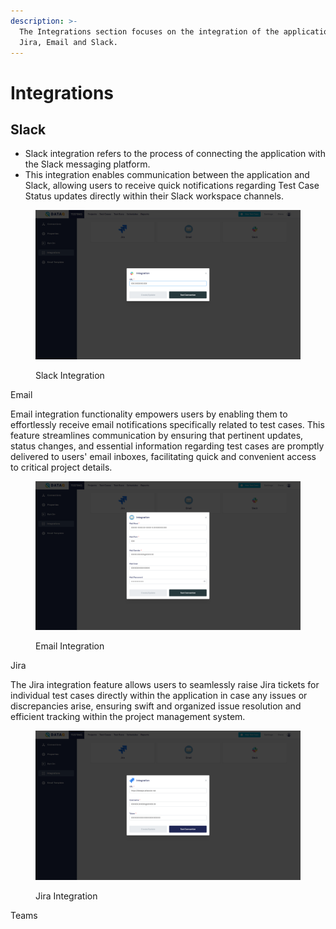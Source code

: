 ```yaml
---
description: >-
  The Integrations section focuses on the integration of the application with  
  Jira, Email and Slack.
---
```


# Integrations

## **Slack**

* Slack integration refers to the process of connecting the application with the Slack messaging platform.
* This integration enables communication between the application and Slack, allowing users to receive quick notifications regarding Test Case Status updates directly within their Slack workspace channels.

<figure><img src="../../.gitbook/assets/Screenshot (460).png" alt=""><figcaption><p>Slack Integration</p></figcaption></figure>



Email

Email integration functionality empowers users by enabling them to effortlessly receive email notifications specifically related to test cases. This feature streamlines communication by ensuring that pertinent updates, status changes, and essential information regarding test cases are promptly delivered to users' email inboxes, facilitating quick and convenient access to critical project details.

<figure><img src="../../.gitbook/assets/Screenshot (457).png" alt=""><figcaption><p>Email Integration</p></figcaption></figure>



Jira

The Jira integration feature allows users to seamlessly raise Jira tickets for individual test cases directly within the application in case any issues or discrepancies arise, ensuring swift and organized issue resolution and efficient tracking within the project management system.

<figure><img src="../../.gitbook/assets/Screenshot (459).png" alt=""><figcaption><p>Jira Integration</p></figcaption></figure>

Teams



